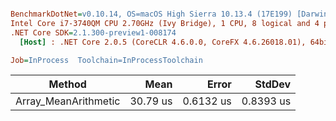 ``` ini

BenchmarkDotNet=v0.10.14, OS=macOS High Sierra 10.13.4 (17E199) [Darwin 17.5.0]
Intel Core i7-3740QM CPU 2.70GHz (Ivy Bridge), 1 CPU, 8 logical and 4 physical cores
.NET Core SDK=2.1.300-preview1-008174
  [Host] : .NET Core 2.0.5 (CoreCLR 4.6.0.0, CoreFX 4.6.26018.01), 64bit RyuJIT

Job=InProcess  Toolchain=InProcessToolchain  

```
|               Method |     Mean |     Error |    StdDev |
|--------------------- |---------:|----------:|----------:|
| Array_MeanArithmetic | 30.79 us | 0.6132 us | 0.8393 us |
